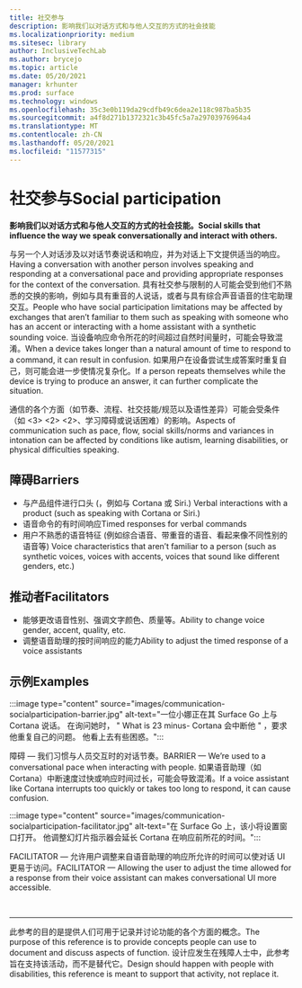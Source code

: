 ```yaml
---
title: 社交参与
description: 影响我们以对话方式和与他人交互的方式的社会技能
ms.localizationpriority: medium
ms.sitesec: library
author: InclusiveTechLab
ms.author: brycejo
ms.topic: article
ms.date: 05/20/2021
manager: krhunter
ms.prod: surface
ms.technology: windows
ms.openlocfilehash: 35c3e0b119da29cdfb49c6dea2e118c987ba5b35
ms.sourcegitcommit: a4f8d271b1372321c3b45fc5a7a29703976964a4
ms.translationtype: MT
ms.contentlocale: zh-CN
ms.lasthandoff: 05/20/2021
ms.locfileid: "11577315"
---
```

# <a name="social-participation"></a><span data-ttu-id="d7681-103">社交参与</span><span class="sxs-lookup"><span data-stu-id="d7681-103">Social participation</span></span>

**<span data-ttu-id="d7681-104">影响我们以对话方式和与他人交互的方式的社会技能。</span><span class="sxs-lookup"><span data-stu-id="d7681-104">Social skills that influence the way we speak conversationally and interact with others.</span></span>**

<span data-ttu-id="d7681-105">与另一个人对话涉及以对话节奏说话和响应，并为对话上下文提供适当的响应。</span><span class="sxs-lookup"><span data-stu-id="d7681-105">Having a conversation with another person involves speaking and responding at a conversational pace and providing appropriate responses for the context of the conversation.</span></span> <span data-ttu-id="d7681-106">具有社交参与限制的人可能会受到他们不熟悉的交换的影响，例如与具有重音的人说话，或者与具有综合声音语音的住宅助理交互。</span><span class="sxs-lookup"><span data-stu-id="d7681-106">People who have social participation limitations may be affected by exchanges that aren’t familiar to them such as speaking with someone who has an accent or interacting with a home assistant with a synthetic sounding voice.</span></span> <span data-ttu-id="d7681-107">当设备响应命令所花的时间超过自然时间量时，可能会导致混淆。</span><span class="sxs-lookup"><span data-stu-id="d7681-107">When a device takes longer than a natural amount of time to respond to a command, it can result in confusion.</span></span> <span data-ttu-id="d7681-108">如果用户在设备尝试生成答案时重复自己，则可能会进一步使情况复杂化。</span><span class="sxs-lookup"><span data-stu-id="d7681-108">If a person repeats themselves while the device is trying to produce an answer, it can further complicate the situation.</span></span>

<span data-ttu-id="d7681-109">通信的各个方面（如节奏、流程、社交技能/规范以及语性差异）可能会受条件（如 <3> <2> <2>、学习障碍或说话困难）的影响。</span><span class="sxs-lookup"><span data-stu-id="d7681-109">Aspects of communication such as pace, flow, social skills/norms and variances in intonation can be affected by conditions like autism, learning disabilities, or physical difficulties speaking.</span></span>

## <a name="barriers"></a><span data-ttu-id="d7681-110">障碍</span><span class="sxs-lookup"><span data-stu-id="d7681-110">Barriers</span></span>
* <span data-ttu-id="d7681-111">与产品组件进行口头 (，例如与 Cortana 或 Siri.) </span><span class="sxs-lookup"><span data-stu-id="d7681-111">Verbal interactions with a product (such as speaking with Cortana or Siri.)</span></span>
* <span data-ttu-id="d7681-112">语音命令的有时间响应</span><span class="sxs-lookup"><span data-stu-id="d7681-112">Timed responses for verbal commands</span></span>
* <span data-ttu-id="d7681-113">用户不熟悉的语音特征 (例如综合语音、带重音的语音、看起来像不同性别的语音等) </span><span class="sxs-lookup"><span data-stu-id="d7681-113">Voice characteristics that aren’t familiar to a person (such as synthetic voices, voices with accents, voices that sound like different genders, etc.)</span></span>

## <a name="facilitators"></a><span data-ttu-id="d7681-114">推动者</span><span class="sxs-lookup"><span data-stu-id="d7681-114">Facilitators</span></span>
* <span data-ttu-id="d7681-115">能够更改语音性别、强调文字颜色、质量等。</span><span class="sxs-lookup"><span data-stu-id="d7681-115">Ability to change voice gender, accent, quality, etc.</span></span>
* <span data-ttu-id="d7681-116">调整语音助理的按时间响应的能力</span><span class="sxs-lookup"><span data-stu-id="d7681-116">Ability to adjust the timed response of a voice assistants</span></span>

## <a name="examples"></a><span data-ttu-id="d7681-117">示例</span><span class="sxs-lookup"><span data-stu-id="d7681-117">Examples</span></span>

:::image type="content" source="images/communication-socialparticipation-barrier.jpg" alt-text="一位小娜正在其 Surface Go 上与 Cortana 说话。 在询问她时， &quot; What is 23 minus- Cortana 会中断他 &quot; ，要求他重复自己的问题。 他看上去有些困惑。":::

<span data-ttu-id="d7681-121">障碍 — 我们习惯与人员交互时的对话节奏。</span><span class="sxs-lookup"><span data-stu-id="d7681-121">BARRIER — We’re used to a conversational pace when interacting with people.</span></span> <span data-ttu-id="d7681-122">如果语音助理（如 Cortana）中断速度过快或响应时间过长，可能会导致混淆。</span><span class="sxs-lookup"><span data-stu-id="d7681-122">If a voice assistant like Cortana interrupts too quickly or takes too long to respond, it can cause confusion.</span></span>

:::image type="content" source="images/communication-socialparticipation-facilitator.jpg" alt-text="在 Surface Go 上，该小将设置窗口打开。 他调整幻灯片指示器会延长 Cortana 在响应前所花的时间。":::

<span data-ttu-id="d7681-125">FACILITATOR — 允许用户调整来自语音助理的响应所允许的时间可以使对话 UI 更易于访问。</span><span class="sxs-lookup"><span data-stu-id="d7681-125">FACILITATOR — Allowing the user to adjust the time allowed for a response from their voice assistant can makes conversational UI more accessible.</span></span> 

&nbsp;

[comment]: # (Footer 语句)
___
<span data-ttu-id="d7681-127">此参考的目的是提供人们可用于记录并讨论功能的各个方面的概念。</span><span class="sxs-lookup"><span data-stu-id="d7681-127">The purpose of this reference is to provide concepts people can use to document and discuss aspects of function.</span></span> <span data-ttu-id="d7681-128">设计应发生在残障人士中，此参考旨在支持该活动，而不是替代它。</span><span class="sxs-lookup"><span data-stu-id="d7681-128">Design should happen with people with disabilities, this reference is meant to support that activity, not replace it.</span></span> 